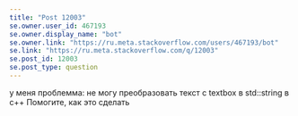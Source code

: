 ```yaml
---
title: "Post 12003"
se.owner.user_id: 467193
se.owner.display_name: "bot"
se.owner.link: "https://ru.meta.stackoverflow.com/users/467193/bot"
se.link: "https://ru.meta.stackoverflow.com/q/12003"
se.post_id: 12003
se.post_type: question
---
```

<p>у меня проблемма: не могу преобразовать текст с textbox в std::string в c++
Помогите, как это сделать</p>
